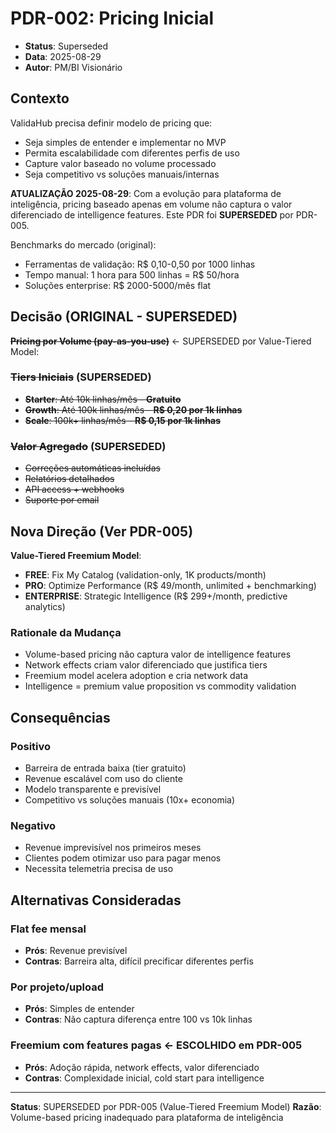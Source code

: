 # PDR-002: Pricing Inicial

- **Status**: Superseded
- **Data**: 2025-08-29
- **Autor**: PM/BI Visionário

## Contexto

ValidaHub precisa definir modelo de pricing que:
- Seja simples de entender e implementar no MVP
- Permita escalabilidade com diferentes perfis de uso
- Capture valor baseado no volume processado  
- Seja competitivo vs soluções manuais/internas

**ATUALIZAÇÃO 2025-08-29**: Com a evolução para plataforma de inteligência, pricing baseado apenas em volume não captura o valor diferenciado de intelligence features. Este PDR foi **SUPERSEDED** por PDR-005.

Benchmarks do mercado (original):
- Ferramentas de validação: R$ 0,10-0,50 por 1000 linhas
- Tempo manual: 1 hora para 500 linhas = R$ 50/hora
- Soluções enterprise: R$ 2000-5000/mês flat

## Decisão (ORIGINAL - SUPERSEDED)

**~~Pricing por Volume (pay-as-you-use)~~** ← SUPERSEDED por Value-Tiered Model:

### ~~Tiers Iniciais~~ (SUPERSEDED)
- ~~**Starter**: Até 10k linhas/mês - **Gratuito**~~
- ~~**Growth**: Até 100k linhas/mês - **R$ 0,20 por 1k linhas**~~
- ~~**Scale**: 100k+ linhas/mês - **R$ 0,15 por 1k linhas**~~

### ~~Valor Agregado~~ (SUPERSEDED)
- ~~Correções automáticas incluídas~~
- ~~Relatórios detalhados~~
- ~~API access + webhooks~~
- ~~Suporte por email~~

## Nova Direção (Ver PDR-005)

**Value-Tiered Freemium Model**:
- **FREE**: Fix My Catalog (validation-only, 1K products/month)
- **PRO**: Optimize Performance (R$ 49/month, unlimited + benchmarking)  
- **ENTERPRISE**: Strategic Intelligence (R$ 299+/month, predictive analytics)

### Rationale da Mudança
- Volume-based pricing não captura valor de intelligence features
- Network effects criam valor diferenciado que justifica tiers
- Freemium model acelera adoption e cria network data
- Intelligence = premium value proposition vs commodity validation

## Consequências

### Positivo
- Barreira de entrada baixa (tier gratuito)
- Revenue escalável com uso do cliente
- Modelo transparente e previsível
- Competitivo vs soluções manuais (10x+ economia)

### Negativo
- Revenue imprevisível nos primeiros meses
- Clientes podem otimizar uso para pagar menos
- Necessita telemetria precisa de uso

## Alternativas Consideradas

### Flat fee mensal
- **Prós**: Revenue previsível
- **Contras**: Barreira alta, difícil precificar diferentes perfis

### Por projeto/upload
- **Prós**: Simples de entender
- **Contras**: Não captura diferença entre 100 vs 10k linhas

### Freemium com features pagas ← ESCOLHIDO em PDR-005
- **Prós**: Adoção rápida, network effects, valor diferenciado
- **Contras**: Complexidade inicial, cold start para intelligence

---

**Status**: SUPERSEDED por PDR-005 (Value-Tiered Freemium Model)
**Razão**: Volume-based pricing inadequado para plataforma de inteligência